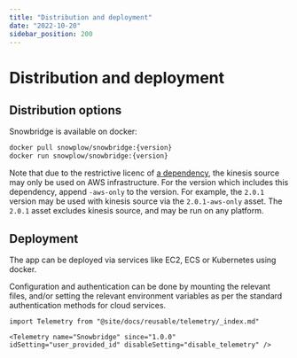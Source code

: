 ```yaml
---
title: "Distribution and deployment"
date: "2022-10-20"
sidebar_position: 200
---
```


# Distribution and deployment

## Distribution options

Snowbridge is available on docker:

```bash
docker pull snowplow/snowbridge:{version}
docker run snowplow/snowbridge:{version}
```

Note that due to the restrictive licenc of [a dependency](https://github.com/twitchscience/kinsumer/blob/master/LICENSE), the kinesis source may only be used on AWS infrastructure. For the version which includes this dependency, append `-aws-only` to the version. For example, the `2.0.1` version may be used with kinesis source via the `2.0.1-aws-only` asset. The `2.0.1` asset excludes kinesis source, and may be run on any platform.

## Deployment

The app can be deployed via services like EC2, ECS or Kubernetes using docker.

Configuration and authentication can be done by mounting the relevant files, and/or setting the relevant environment variables as per the standard authentication methods for cloud services.


```mdx-code-block
import Telemetry from "@site/docs/reusable/telemetry/_index.md"

<Telemetry name="Snowbridge" since="1.0.0" idSetting="user_provided_id" disableSetting="disable_telemetry" />
```